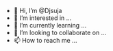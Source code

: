- 👋 Hi, I’m @Djsuja
- 👀 I’m interested in ...
- 🌱 I’m currently learning ...
- 💞️ I’m looking to collaborate on ...
- 📫 How to reach me ...

<!---
Djsuja/Djsuja is a ✨ special ✨ repository because its `README.md` (this file) appears on your GitHub profile.
You can click the Preview link to take a look at your changes.
--->
